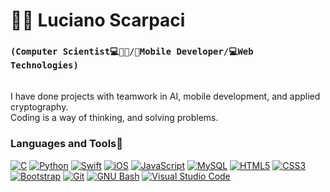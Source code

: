 # 🧔🏻 Luciano Scarpaci

### **`(Computer Scientist💻🧔🏻/📲Mobile Developer/💻Web Technologies)`**
\
I have done projects with teamwork in AI, mobile development, and applied cryptography.
\
Coding is a way of thinking, and solving problems.
### Languages and Tools📠
[![C][1]][1]
[![Python][2]][2]
[![Swift][3]][3]
[![iOS][4]][4]
[![JavaScript][5]][5]
[![MySQL][6]][6]
[![HTML5][7]][7]
[![CSS3][8]][8]
[![Bootstrap][9]][9]
[![Git][10]][10]
[![GNU Bash][11]][11]
[![Visual Studio Code][12]][12]

[1]: https://custom-icon-badges.demolab.com/badge/-C/C++-blue?style=for-the-badge&logoColor=white&logo=c 
[2]: https://custom-icon-badges.demolab.com/badge/-Python-FEFE64?style=for-the-badge&logoColor=blue&logo=Python 
[3]: https://custom-icon-badges.demolab.com/badge/-Swift-orange?style=for-the-badge&logoColor=white&logo=Swift
[4]: https://custom-icon-badges.demolab.com/badge/-iOS-C0C0C0?style=for-the-badge&logoColor=black&logo=iOS
[5]: https://custom-icon-badges.demolab.com/badge/-JavaScript-FEFE64?style=for-the-badge&logoColor=black&logo=JavaScript
[6]: https://custom-icon-badges.demolab.com/badge/-MySQL-00FFFF?style=for-the-badge&logoColor=black&logo=MySQL
[7]: https://custom-icon-badges.demolab.com/badge/-HTML-orange?style=for-the-badge&logoColor=black&logo=HTML5
[8]: https://custom-icon-badges.demolab.com/badge/-CSS-blue?style=for-the-badge&logoColor=black&logo=CSS3
[9]: https://custom-icon-badges.demolab.com/badge/-Bootstrap-8A00FF?style=for-the-badge&logoColor=white&logo=Bootstrap
[10]: https://custom-icon-badges.demolab.com/badge/-Git-orange?style=for-the-badge&logoColor=black&logo=Git
[11]: https://custom-icon-badges.demolab.com/badge/-Bash-white?style=for-the-badge&logoColor=black&logo=gnubash
[12]: https://custom-icon-badges.demolab.com/badge/-Visual%20Studio%20Code-white?style=for-the-badge&logoColor=blue&logo=visualstudiocode


